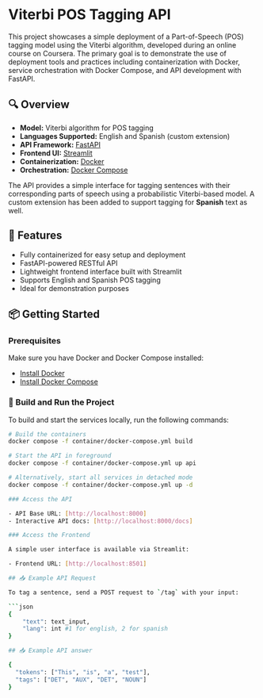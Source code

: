# Viterbi POS Tagging API

This project showcases a simple deployment of a Part-of-Speech (POS) tagging model using the Viterbi algorithm, developed during an online course on Coursera. The primary goal is to demonstrate the use of deployment tools and practices including containerization with Docker, service orchestration with Docker Compose, and API development with FastAPI.

## 🔍 Overview

- **Model:** Viterbi algorithm for POS tagging
- **Languages Supported:** English and Spanish (custom extension)
- **API Framework:** [FastAPI](https://fastapi.tiangolo.com/)
- **Frontend UI:** [Streamlit](https://streamlit.io/)
- **Containerization:** [Docker](https://www.docker.com/)
- **Orchestration:** [Docker Compose](https://docs.docker.com/compose/)

The API provides a simple interface for tagging sentences with their corresponding parts of speech using a probabilistic Viterbi-based model. A custom extension has been added to support tagging for **Spanish** text as well.

## 🚀 Features

- Fully containerized for easy setup and deployment
- FastAPI-powered RESTful API
- Lightweight frontend interface built with Streamlit
- Supports English and Spanish POS tagging
- Ideal for demonstration purposes

## 📦 Getting Started

### Prerequisites

Make sure you have Docker and Docker Compose installed:

- [Install Docker](https://docs.docker.com/get-docker/)
- [Install Docker Compose](https://docs.docker.com/compose/install/)

### 🔧 Build and Run the Project

To build and start the services locally, run the following commands:

```bash
# Build the containers
docker compose -f container/docker-compose.yml build

# Start the API in foreground
docker compose -f container/docker-compose.yml up api

# Alternatively, start all services in detached mode
docker compose -f container/docker-compose.yml up -d

### Access the API

- API Base URL: [http://localhost:8000]
- Interactive API docs: [http://localhost:8000/docs]

### Access the Frontend

A simple user interface is available via Streamlit:

- Frontend URL: [http://localhost:8501]

## 📥 Example API Request

To tag a sentence, send a POST request to `/tag` with your input:

```json
{
    "text": text_input, 
    "lang": int #1 for english, 2 for spanish
}

## 📥 Example API answer

{
  "tokens": ["This", "is", "a", "test"],
  "tags": ["DET", "AUX", "DET", "NOUN"]
}